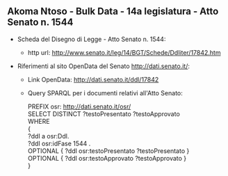 ## Akoma Ntoso - Bulk Data - 14a legislatura - Atto Senato n. 1544 ##

* Scheda del Disegno di Legge - Atto Senato n. 1544:
	* http url: http://www.senato.it/leg/14/BGT/Schede/Ddliter/17842.htm

* Riferimenti al sito OpenData del Senato http://dati.senato.it/:
	* Link OpenData: http://dati.senato.it/ddl/17842
	* Query SPARQL per i documenti relativi all'Atto Senato:

        PREFIX osr: <http://dati.senato.it/osr/>  
		SELECT DISTINCT ?testoPresentato ?testoApprovato  
		WHERE  
		{  
		    ?ddl a osr:Ddl.  
		    ?ddl osr:idFase 1544 .  
		    OPTIONAL { ?ddl osr:testoPresentato ?testoPresentato }  
		    OPTIONAL { ?ddl osr:testoApprovato ?testoApprovato }  
		}
		
